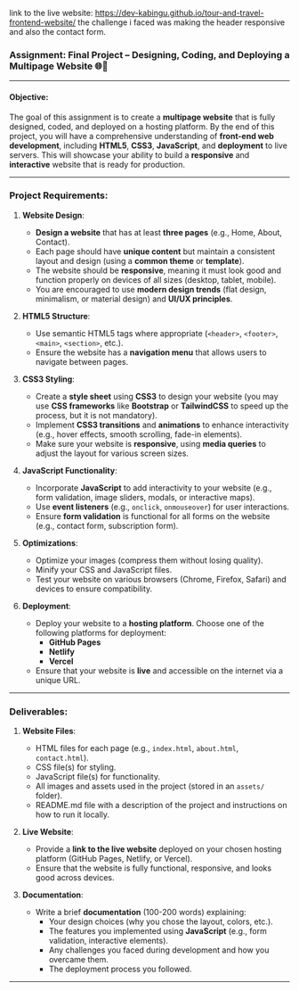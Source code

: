 
link to the live website:   https://dev-kabingu.github.io/tour-and-travel-frontend-website/
the challenge i faced was making the header responsive and also the contact form.

### **Assignment: Final Project – Designing, Coding, and Deploying a Multipage Website** 🌐🚀

---

#### **Objective:**
The goal of this assignment is to create a **multipage website** that is fully designed, coded, and deployed on a hosting platform. By the end of this project, you will have a comprehensive understanding of **front-end web development**, including **HTML5**, **CSS3**, **JavaScript**, and **deployment** to live servers. This will showcase your ability to build a **responsive** and **interactive** website that is ready for production.

---

### **Project Requirements:**

1. **Website Design**:
   - **Design a website** that has at least **three pages** (e.g., Home, About, Contact).
   - Each page should have **unique content** but maintain a consistent layout and design (using a **common theme** or **template**).
   - The website should be **responsive**, meaning it must look good and function properly on devices of all sizes (desktop, tablet, mobile).
   - You are encouraged to use **modern design trends** (flat design, minimalism, or material design) and **UI/UX principles**.

2. **HTML5 Structure**:
   - Use semantic HTML5 tags where appropriate (`<header>`, `<footer>`, `<main>`, `<section>`, etc.).
   - Ensure the website has a **navigation menu** that allows users to navigate between pages.

3. **CSS3 Styling**:
   - Create a **style sheet** using **CSS3** to design your website (you may use **CSS frameworks** like **Bootstrap** or **TailwindCSS** to speed up the process, but it is not mandatory).
   - Implement **CSS3 transitions** and **animations** to enhance interactivity (e.g., hover effects, smooth scrolling, fade-in elements).
   - Make sure your website is **responsive**, using **media queries** to adjust the layout for various screen sizes.

4. **JavaScript Functionality**:
   - Incorporate **JavaScript** to add interactivity to your website (e.g., form validation, image sliders, modals, or interactive maps).
   - Use **event listeners** (e.g., `onclick`, `onmouseover`) for user interactions.
   - Ensure **form validation** is functional for all forms on the website (e.g., contact form, subscription form).

5. **Optimizations**:
   - Optimize your images (compress them without losing quality).
   - Minify your CSS and JavaScript files.
   - Test your website on various browsers (Chrome, Firefox, Safari) and devices to ensure compatibility.

6. **Deployment**:
   - Deploy your website to a **hosting platform**. Choose one of the following platforms for deployment:
     - **GitHub Pages**
     - **Netlify**
     - **Vercel**
   - Ensure that your website is **live** and accessible on the internet via a unique URL.

---

### **Deliverables:**

1. **Website Files**:
   - HTML files for each page (e.g., `index.html`, `about.html`, `contact.html`).
   - CSS file(s) for styling.
   - JavaScript file(s) for functionality.
   - All images and assets used in the project (stored in an `assets/` folder).
   - README.md file with a description of the project and instructions on how to run it locally.

2. **Live Website**:
   - Provide a **link to the live website** deployed on your chosen hosting platform (GitHub Pages, Netlify, or Vercel).
   - Ensure that the website is fully functional, responsive, and looks good across devices.

3. **Documentation**:
   - Write a brief **documentation** (100-200 words) explaining:
     - Your design choices (why you chose the layout, colors, etc.).
     - The features you implemented using **JavaScript** (e.g., form validation, interactive elements).
     - Any challenges you faced during development and how you overcame them.
     - The deployment process you followed.

---
